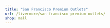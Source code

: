 ```yaml
---
title: "San Francisco Premium Outlets"
url: /livermore/san-francisco-premium-outlets/
shop: mall
---
```

